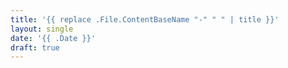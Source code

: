 ```yaml
---
title: '{{ replace .File.ContentBaseName "-" " " | title }}'
layout: single
date: '{{ .Date }}'
draft: true
---
```

